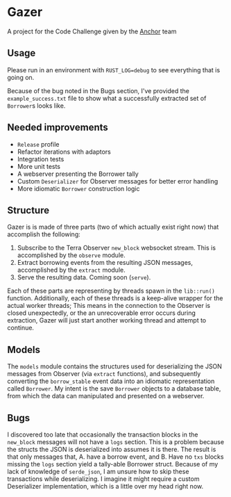 # Gazer
A project for the Code Challenge given by the [Anchor](https://github.com/Anchor-Protocol) team

## Usage

Please run in an environment with `RUST_LOG=debug` to see everything that is going on.

Because of the bug noted in the Bugs section, I've provided the `example_success.txt` file to show what a successfully extracted set of `Borrower`s looks like.

## Needed improvements

- `Release` profile
- Refactor iterations with adaptors
- Integration tests
- More unit tests
- A webserver presenting the Borrower tally
- Custom `Deserializer` for Observer messages for better error handling
- More idiomatic `Borrower` construction logic

## Structure

Gazer is is made of three parts (two of which actually exist right now) that accomplish the following: 

1. Subscribe to the Terra Observer `new_block` websocket stream. This is accomplished by the `observe` module.
2. Extract borrowing events from the resulting JSON messages, accomplished by the `extract` module.
3. Serve the resulting data. Coming soon (`serve`).

Each of these parts are representing by threads spawn in the `lib::run()` function. Additionally, each of these threads is a keep-alive wrapper for the actual worker threads;
This means in the connection to the Observer is closed unexpectedly, or the an unrecoverable error occurs during extraction, Gazer will just start another working thread and
attempt to continue.

## Models

The `models` module contains the structures used for deserializing the JSON messages from Observer (via `extract` functions), and subsequently converting the `borrow_stable` event data into an idiomatic
representation called `Borrower`. My intent is the save `Borrower` objects to a database table, from which the data can manipulated and presented on a webserver.

## Bugs

I discovered too late that occasionally the transaction blocks in the `new_block` messages will not have a `logs` section. This is a problem because the structs the JSON is
deserialized into assumes it is there. The result is that only messages that, A. have a borrow event, and B. Have no `txs` blocks missing the `logs` section yield a 
tally-able Borrower struct. Because of my lack of knowledge of `serde_json`, I am unsure how to skip these transactions while deserializing. I imagine it might require a custom
Deserializer implementation, which is a little over my head right now.